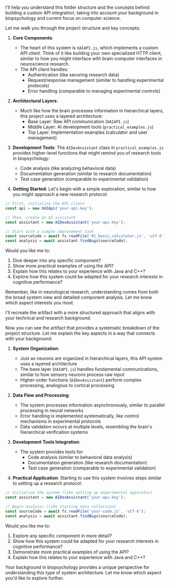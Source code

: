 I'll help you understand this folder structure and the concepts behind building a custom API integration, taking into account your background in biopsychology and current focus on computer science.



Let me walk you through the project structure and key concepts:

1. **Core Components**:
   - The heart of this system is `XAIAPI.js`, which implements a custom API client. Think of it like building your own specialized HTTP client, similar to how you might interface with brain-computer interfaces in neuroscience research.
   - The API client handles:
     - Authentication (like securing research data)
     - Request/response management (similar to handling experimental protocols)
     - Error handling (comparable to managing experimental controls)

2. **Architectural Layers**:
   - Much like how the brain processes information in hierarchical layers, this project uses a layered architecture:
     - Base Layer: Raw API communication (`XAIAPI.js`)
     - Middle Layer: AI development tools (`practical_examples.js`)
     - Top Layer: Implementation examples (calculator and user management)

3. **Development Tools**:
   The `AIDevAssistant` class in `practical_examples.js` provides higher-level functions that might remind you of research tools in biopsychology:
   - Code analysis (like analyzing behavioral data)
   - Documentation generation (similar to research documentation)
   - Test case generation (comparable to experimental validation)

4. **Getting Started**:
   Let's begin with a simple exploration, similar to how you might approach a new research protocol:

```javascript
// First, initialize the API client
const api = new XAIApi('your-api-key');

// Then, create an AI assistant
const assistant = new AIDevAssistant('your-api-key');

// Start with a simple improvement task
const sourceCode = await fs.readFile('01_basic_calculator.js', 'utf-8');
const analysis = await assistant.findBugs(sourceCode);
```

Would you like me to:
1. Dive deeper into any specific component?
2. Show more practical examples of using the API?
3. Explain how this relates to your experience with Java and C++?
4. Explore how this system could be adapted for your research interests in cognitive performance?

Remember, like in neurological research, understanding comes from both the broad system view and detailed component analysis. Let me know which aspect interests you most.

I'll recreate the artifact with a more structured approach that aligns with your technical and research background.



Now you can see the artifact that provides a systematic breakdown of the project structure. Let me explain the key aspects in a way that connects with your background:

1. **System Organization**:
   - Just as neurons are organized in hierarchical layers, this API system uses a layered architecture
   - The base layer (`XAIAPI.js`) handles fundamental communications, similar to how sensory neurons process raw input
   - Higher-order functions (`AIDevAssistant`) perform complex processing, analogous to cortical processing

2. **Data Flow and Processing**:
   - The system processes information asynchronously, similar to parallel processing in neural networks
   - Error handling is implemented systematically, like control mechanisms in experimental protocols
   - Data validation occurs at multiple levels, resembling the brain's hierarchical verification systems

3. **Development Tools Integration**:
   - The system provides tools for:
     - Code analysis (similar to behavioral data analysis)
     - Documentation generation (like research documentation)
     - Test case generation (comparable to experimental validation)

4. **Practical Application**:
   Starting to use this system involves steps similar to setting up a research protocol:

```typescript
// Initialize the system (like setting up experimental apparatus)
const assistant = new AIDevAssistant('your-api-key');

// Begin analysis (like starting data collection)
const sourceCode = await fs.readFile('your-code.js', 'utf-8');
const analysis = await assistant.findBugs(sourceCode);
```

Would you like me to:
1. Explore any specific component in more detail?
2. Show how this system could be adapted for your research interests in cognitive performance?
3. Demonstrate more practical examples of using the API?
4. Explain how this relates to your experience with Java and C++?

Your background in biopsychology provides a unique perspective for understanding this type of system architecture. Let me know which aspect you'd like to explore further.
